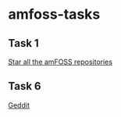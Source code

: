 # amfoss-tasks
## Task 1
[Star all the amFOSS repositories](https://github.com/Senthil-Lakshmikanth/amfoss-tasks/tree/main/task-1)
## Task 6
[Geddit](https://github.com/Senthil-Lakshmikanth/amfoss-tasks/tree/main/task-6)
